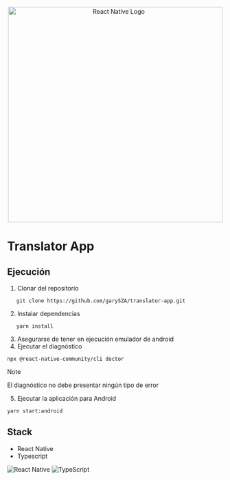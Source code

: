 <p align="center">
  <a href="https://reactnative.dev/" target="blank">
    <img src="https://reactnative.dev/img/header_logo.svg" width="500" alt="React Native Logo" />
  </a>
</p>

# Translator App

## Ejecución
1. Clonar del repositorio
```
   git clone https://github.com/garySZA/translator-app.git
```
2. Instalar dependencias
```
   yarn install
```
3. Asegurarse de tener en ejecución emulador de android
4. Ejecutar el diagnóstico
```
npx @react-native-community/cli doctor
```

> [!NOTE]
>
> El diagnóstico no debe presentar ningún tipo de error

5. Ejecutar la aplicación para Android
```
yarn start:android
```

## Stack
* React Native
* Typescript


![React Native](https://img.shields.io/badge/react_native-%2320232a.svg?style=for-the-badge&logo=react&logoColor=%2361DAFB)
![TypeScript](https://img.shields.io/badge/typescript-%23007ACC.svg?style=for-the-badge&logo=typescript&logoColor=white)